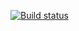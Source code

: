 [![Build status](https://ci.appveyor.com/api/projects/status/0iaogusiombwdagy?svg=true)](https://ci.appveyor.com/project/DenisNPLS/testmode)
